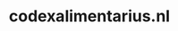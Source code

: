---
layout: post
title:  "codexalimentarius.nl"
internal_url:  "/dutchgov/codexalimentarius.nl.html"
subdomains_count: 3
all_subdomains_count: 9
urls_count: 3
ssl_rank: 0
http_rank: 58.333333333333
url_link: /data/codexalimentarius.nl/urls.txt
all_subdomains_link: /data/codexalimentarius.nl/all_subdomains.txt
subdomains_link: /data/codexalimentarius.nl/subdomains.txt
categories: dutchgov
---